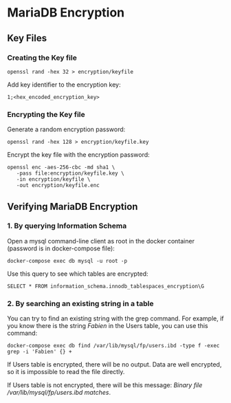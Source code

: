# MariaDB Encryption
## Key Files
### Creating the Key file
```
openssl rand -hex 32 > encryption/keyfile
```
Add key identifier to the encryption key:
```
1;<hex_encoded_encryption_key>
```

### Encrypting the Key file
Generate a random encryption password:
```
openssl rand -hex 128 > encryption/keyfile.key
```
Encrypt the key file with the encryption password:
```
openssl enc -aes-256-cbc -md sha1 \
   -pass file:encryption/keyfile.key \
   -in encryption/keyfile \
   -out encryption/keyfile.enc
```

## Verifying MariaDB Encryption
### 1. By querying Information Schema
Open a mysql command-line client as root in the docker container (password is in docker-compose file):
```
docker-compose exec db mysql -u root -p
``` 
Use this query to see which tables are encrypted:
```
SELECT * FROM information_schema.innodb_tablespaces_encryption\G
```
### 2. By searching an existing string in a table
You can try to find an existing string with the grep command.
For example, if you know there is the string *Fabien* in the Users table, you can use this command:
```
docker-compose exec db find /var/lib/mysql/fp/users.ibd -type f -exec grep -i 'Fabien' {} +
```
If Users table is encrypted, there will be no output. Data are well encrypted, so it is impossible to read the file directly.

If Users table is not encrypted, there will be this message: 
*Binary file /var/lib/mysql/fp/users.ibd matches*.